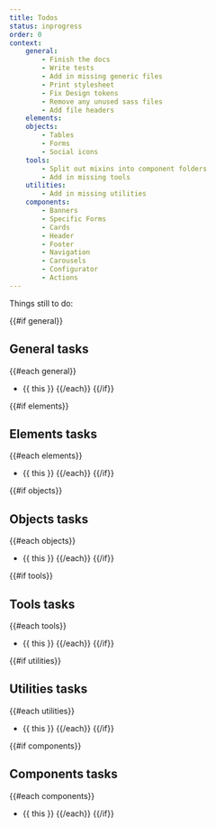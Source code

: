 ```yaml
---
title: Todos
status: inprogress
order: 0
context:
    general:
        - Finish the docs
        - Write tests
        - Add in missing generic files
        - Print stylesheet
        - Fix Design tokens
        - Remove any unused sass files
        - Add file headers
    elements:
    objects:
        - Tables
        - Forms
        - Social icons
    tools:
        - Split out mixins into component folders
        - Add in missing tools
    utilities:
        - Add in missing utilities
    components:
        - Banners
        - Specific Forms
        - Cards
        - Header
        - Footer
        - Navigation
        - Carousels
        - Configurator
        - Actions
---
```

Things still to do:

{{#if general}}
## General tasks
{{#each general}}
* {{ this }}
{{/each}}
{{/if}}

{{#if elements}}
## Elements tasks
{{#each elements}}
* {{ this }}
{{/each}}
{{/if}}

{{#if objects}}
## Objects tasks
{{#each objects}}
* {{ this }}
{{/each}}
{{/if}}

{{#if tools}}
## Tools tasks
{{#each tools}}
* {{ this }}
{{/each}}
{{/if}}

{{#if utilities}}
## Utilities tasks
{{#each utilities}}
* {{ this }}
{{/each}}
{{/if}}

{{#if components}}
## Components tasks
{{#each components}}
* {{ this }}
{{/each}}
{{/if}}
